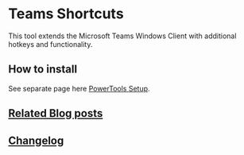 # Teams Shortcuts

This tool extends the Microsoft Teams Windows Client with additional hotkeys and functionality.

## How to install

See separate page here [PowerTools Setup](PowerTools-Setup).

## [Related Blog posts](https://tdalon.blogspot.com/search/label/teams-shortcuts)

## [Changelog](Teams-Shortcuts-(Changelog))
